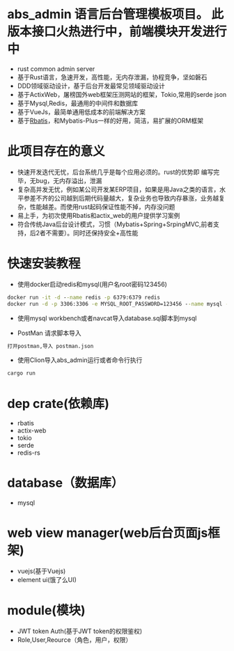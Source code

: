 # abs_admin  语言后台管理模板项目。 此版本接口火热进行中，前端模块开发进行中
*  rust  common admin server
*  基于Rust语言，急速开发，高性能，无内存泄漏，协程竞争，坚如磐石
*  DDD领域驱动设计，基于后台开发最常见领域驱动设计
*  基于ActixWeb，屠榜国外web框架压测网站的框架，Tokio,常用的serde json
*  基于Mysql,Redis，最通用的中间件和数据库
*  基于VueJs，最简单通用低成本的前端解决方案
*  基于[Rbatis](https://github.com/rbatis/rbatis)，和Mybatis-Plus一样的好用，简洁，易扩展的ORM框架

# 此项目存在的意义
* 快速开发迭代无忧，后台系统几乎是每个应用必须的。rust的优势即 编写完毕，无bug，无内存溢出，泄漏
* 复杂高并发无忧，例如某公司开发某ERP项目，如果是用Java之类的语言，水平参差不齐的公司越到后期代码量越大，复杂业务也导致内存暴涨，业务越复杂，性能越差。而使用rust起码保证性能不掉，内存没问题
* 易上手，为初次使用Rbatis和actix_web的用户提供学习案例
* 符合传统Java后台设计模式，习惯（Mybatis+Spring+SrpingMVC,前者支持，后2者不需要）。同时还保持安全+高性能

# 快速安装教程
* 使用docker启动redis和mysql(用户名root密码123456)
```cmd
docker run -it -d --name redis -p 6379:6379 redis
docker run -d -p 3306:3306 -e MYSQL_ROOT_PASSWORD=123456 --name mysql -e TZ=Asia/Shanghai mysql:5.7
```
* 使用mysql workbench或者navcat导入database.sql脚本到mysql

* PostMan  请求脚本导入
```cmd
打开postman,导入 postman.json
```
* 使用Clion导入abs_admin运行或者命令行执行
```cmd
cargo run
```


# dep crate(依赖库)
* rbatis
* actix-web
* tokio
* serde
* redis-rs

# database（数据库）
* mysql

# web view manager(web后台页面js框架)
* vuejs(基于Vuejs)
* element ui(饿了么UI)

# module(模块)
* JWT token Auth(基于JWT token的权限鉴权)
* Role,User,Reource（角色，用户，权限）


